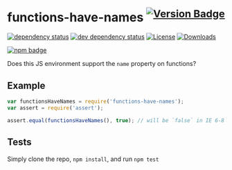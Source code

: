 # functions-have-names <sup>[![Version Badge][2]][1]</sup>

[![dependency status][5]][6]
[![dev dependency status][7]][8]
[![License][license-image]][license-url]
[![Downloads][downloads-image]][downloads-url]

[![npm badge][11]][1]

Does this JS environment support the `name` property on functions?

## Example

```js
var functionsHaveNames = require('functions-have-names');
var assert = require('assert');

assert.equal(functionsHaveNames(), true); // will be `false` in IE 6-8
```

## Tests
Simply clone the repo, `npm install`, and run `npm test`

[1]: https://npmjs.org/package/functions-have-names
[2]: https://versionbadg.es/inspect-js/functions-have-names.svg
[5]: https://david-dm.org/inspect-js/functions-have-names.svg
[6]: https://david-dm.org/inspect-js/functions-have-names
[7]: https://david-dm.org/inspect-js/functions-have-names/dev-status.svg
[8]: https://david-dm.org/inspect-js/functions-have-names#info=devDependencies
[11]: https://nodei.co/npm/functions-have-names.png?downloads=true&stars=true
[license-image]: https://img.shields.io/npm/l/functions-have-names.svg
[license-url]: LICENSE
[downloads-image]: https://img.shields.io/npm/dm/functions-have-names.svg
[downloads-url]: https://npm-stat.com/charts.html?package=functions-have-names
